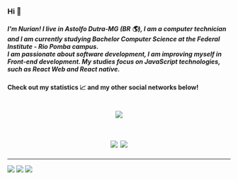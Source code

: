 ### Hi 👋
##### I'm Nurian! I live in Astolfo Dutra-MG (BR 🌎), I am a computer technician and I am currently studying Bachelor Computer Science at the Federal Institute - Rio Pomba campus. <br /> I am passionate about software development, I am improving myself in Front-end development. My studies focus on JavaScript technologies, such as React Web and React native.

#### Check out my statistics 📈 and my other social networks below! 

<h1 align="center">
<img align="center" src="https://github-readme-stats.vercel.app/api?username=Nuri-an&count_private=true&theme=radical"/>
 </h1>

<h1 align="center">
<img align="center" src="https://github-readme-stats.vercel.app/api/top-langs/?username=Nuri-an&layout=compact" />
<img align="center" src="https://github-readme-stats.vercel.app/api/wakatime?username=nuriancoelho&v=2&layout=compact" />
</h1>

<hr />

[<img src="https://img.shields.io/badge/style-social-green?label=LinkedIn&color=0A66C2&logo=linkedin&logoColor=white" />](https://www.linkedin.com/in/nuriancoelho/) 
[<img src = "https://img.shields.io/badge/style-social-green?label=Instagram&logo=instagram&color=ff69b4&logoColor=white">](https://www.instagram.com/nurii.an/)
[<img src="https://img.shields.io/badge/style-social-green?label=Whatsapp%20Business&color=25D366&logo=whatsapp&logoColor=white">](https://api.whatsapp.com/send?phone=5532999627770)
